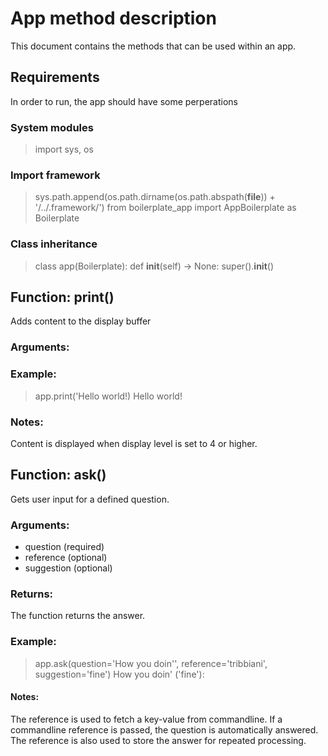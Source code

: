 # App method description
This document contains the methods that can be used within an app.

## Requirements
In order to run, the app should have some perperations
### System modules
> import sys, os
### Import framework 
> sys.path.append(os.path.dirname(os.path.abspath(__file__)) + '/../.framework/')
> from boilerplate_app import AppBoilerplate as Boilerplate
### Class inheritance
> class app(Boilerplate):
>   def __init__(self) -> None:
>     super().__init__()




## Function: print()
Adds content to the display buffer
### Arguments:
### Example:
> app.print('Hello world!)
Hello world!
### Notes:
Content is displayed when display level is set to 4 or higher. 


## Function: ask()
Gets user input for a defined question.
### Arguments:
- question (required)
- reference (optional)
- suggestion (optional)
### Returns:
The function returns the answer.
### Example:
> app.ask(question='How you doin\'', reference='tribbiani', suggestion='fine')
How you doin' ('fine'): 
#### Notes:
The reference is used to fetch a key-value from commandline. If a commandline reference is passed, the question is automatically answered.
The reference is also used to store the answer for repeated processing.



